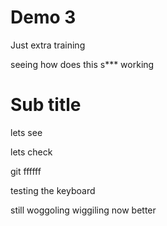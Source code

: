# Demo 3

Just extra training 

seeing how does this s*** working

# Sub title

lets see

lets check

git 
ffffff

testing the keyboard

still woggoling
wiggiling 
now better 
